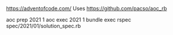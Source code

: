 https://adventofcode.com/
Uses https://github.com/pacso/aoc_rb

aoc prep 2021 1
aoc exec 2021 1
bundle exec rspec spec/2021/01/solution_spec.rb
